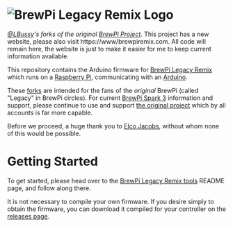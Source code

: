 
# ![BrewPi Legacy Remix Logo](https://raw.githubusercontent.com/lbussy/brewpi-www-rmx/master/brewpi_logo.png)
*[@LBussy](https://github.com/lbussy)'s forks of the original [BrewPi Project](https://github.com/BrewPi)*.  This project has a new website, please also visit https://www/brewpiremix.com.  All code will remain here, the website is just to make it easier for me to keep current information available.

This repository contains the Arduino firmware for [BrewPi Legacy Remix](https://www.brewpi.com/this-is-brewpi-0-2/) which runs on a [Raspberry Pi](https://www.raspberrypi.org/), communicating with an [Arduino](https://www.arduino.cc/en/guide/introduction).  

These [forks](https://en.wikipedia.org/wiki/Fork_(software_development)) are intended for the fans of the *original* BrewPi (called "Legacy" in BrewPi circles).  For current [BrewPi Spark 3](https://www.brewpi.com/) information and support, please continue to use and support [the original project](https://github.com/BrewPi) which by all accounts is far more capable.

Before we proceed, a huge thank you to [Elco Jacobs](https://github.com/elcojacobs), without whom none of this would be possible.
# Getting Started

To get started, please head over to the [BrewPi Legacy Remix tools](https://github.com/lbussy/brewpi-tools-rmx/blob/master/README.md) README page, and follow along there.

It is not necessary to compile your own firmware.  If you desire simply to obtain the firmware, you can download it compiled for your controller on the [releases page](https://github.com/lbussy/brewpi-firmware-rmx/releases).
<!--stackedit_data:
eyJoaXN0b3J5IjpbNTIxMjc1MjY1XX0=
-->